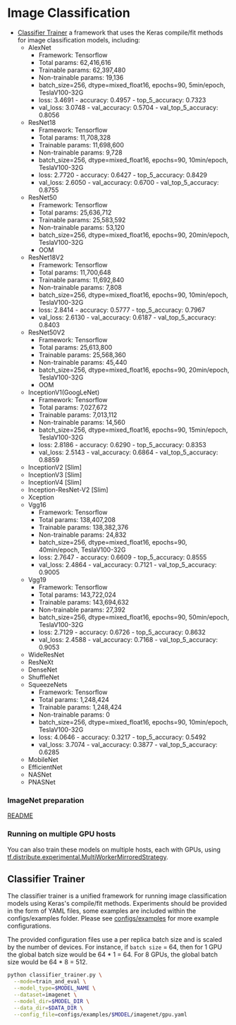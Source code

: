 # Image Classification

* [Classifier Trainer](#classifier-trainer) a framework that uses the Keras
compile/fit methods for image classification models, including:
  * AlexNet
    * Framework: Tensorflow
    * Total params: 62,416,616
    * Trainable params: 62,397,480
    * Non-trainable params: 19,136
    * batch_size=256, dtype=mixed_float16, epochs=90, 5min/epoch, TeslaV100-32G
    * loss: 3.4691 - accuracy: 0.4957 - top_5_accuracy: 0.7323
    * val_loss: 3.0748 - val_accuracy: 0.5704 - val_top_5_accuracy: 0.8056
  * ResNet18
    * Framework: Tensorflow
    * Total params: 11,708,328
    * Trainable params: 11,698,600
    * Non-trainable params: 9,728
    * batch_size=256, dtype=mixed_float16, epochs=90, 10min/epoch, TeslaV100-32G
    * loss: 2.7720 - accuracy: 0.6427 - top_5_accuracy: 0.8429
    * val_loss: 2.6050 - val_accuracy: 0.6700 - val_top_5_accuracy: 0.8755
  * ResNet50
    * Framework: Tensorflow    
    * Total params: 25,636,712
    * Trainable params: 25,583,592
    * Non-trainable params: 53,120
    * batch_size=256, dtype=mixed_float16, epochs=90, 20min/epoch, TeslaV100-32G
    * OOM
  * ResNet18V2
    * Framework: Tensorflow    
    * Total params: 11,700,648
    * Trainable params: 11,692,840
    * Non-trainable params: 7,808
    * batch_size=256, dtype=mixed_float16, epochs=90, 10min/epoch, TeslaV100-32G
    * loss: 2.8414 - accuracy: 0.5777 - top_5_accuracy: 0.7967
    * val_loss: 2.6130 - val_accuracy: 0.6187 - val_top_5_accuracy: 0.8403
  * ResNet50V2
    * Framework: Tensorflow    
    * Total params: 25,613,800
    * Trainable params: 25,568,360
    * Non-trainable params: 45,440
    * batch_size=256, dtype=mixed_float16, epochs=90, 20min/epoch, TeslaV100-32G
    * OOM
  * InceptionV1(GoogLeNet)
    * Framework: Tensorflow    
    * Total params: 7,027,672
    * Trainable params: 7,013,112
    * Non-trainable params: 14,560
    * batch_size=256, dtype=mixed_float16, epochs=90, 15min/epoch, TeslaV100-32G
    * loss: 2.8186 - accuracy: 0.6290 - top_5_accuracy: 0.8353
    * val_loss: 2.5143 - val_accuracy: 0.6864 - val_top_5_accuracy: 0.8859
  * InceptionV2 [Slim]
  * InceptionV3 [Slim]
  * InceptionV4 [Slim]
  * Inception-ResNet-V2 [Slim]
  * Xception
  * Vgg16
    * Framework: Tensorflow    
    * Total params: 138,407,208
    * Trainable params: 138,382,376
    * Non-trainable params: 24,832
    * batch_size=256, dtype=mixed_float16, epochs=90, 40min/epoch, TeslaV100-32G
    * loss: 2.7647 - accuracy: 0.6609 - top_5_accuracy: 0.8555
    * val_loss: 2.4864 - val_accuracy: 0.7121 - val_top_5_accuracy: 0.9005
  * Vgg19
    * Framework: Tensorflow    
    * Total params: 143,722,024
    * Trainable params: 143,694,632
    * Non-trainable params: 27,392
    * batch_size=256, dtype=mixed_float16, epochs=90, 50min/epoch, TeslaV100-32G
    * loss: 2.7129 - accuracy: 0.6726 - top_5_accuracy: 0.8632
    * val_loss: 2.4588 - val_accuracy: 0.7168 - val_top_5_accuracy: 0.9053
  * WideResNet
  * ResNeXt
  * DenseNet
  * ShuffleNet
  * SqueezeNets
    * Framework: Tensorflow    
    * Total params: 1,248,424
    * Trainable params: 1,248,424
    * Non-trainable params: 0
    * batch_size=256, dtype=mixed_float16, epochs=90, 10min/epoch, TeslaV100-32G    
    * loss: 4.0646 - accuracy: 0.3217 - top_5_accuracy: 0.5492 
    * val_loss: 3.7074 - val_accuracy: 0.3877 - val_top_5_accuracy: 0.6285
  * MobileNet
  * EfficientNet
  * NASNet
  * PNASNet

### ImageNet preparation

[README](imagenetEADME.md)

### Running on multiple GPU hosts

You can also train these models on multiple hosts, each with GPUs, using
[tf.distribute.experimental.MultiWorkerMirroredStrategy](https://www.tensorflow.org/api_docs/python/tf/distribute/experimental/MultiWorkerMirroredStrategy).

## Classifier Trainer

The classifier trainer is a unified framework for running image classification
models using Keras's compile/fit methods. Experiments should be provided in the
form of YAML files, some examples are included within the configs/examples
folder. Please see [configs/examples](configsxamples) for more example
configurations.

The provided configuration files use a per replica batch size and is scaled
by the number of devices. For instance, if `batch size` = 64, then for 1 GPU
the global batch size would be 64 * 1 = 64. For 8 GPUs, the global batch size
would be 64 * 8 = 512.

```bash
python classifier_trainer.py \
  --mode=train_and_eval \
  --model_type=$MODEL_NAME \
  --dataset=imagenet \
  --model_dir=$MODEL_DIR \
  --data_dir=$DATA_DIR \
  --config_file=configs/examples/$MODEL/imagenet/gpu.yaml
```
